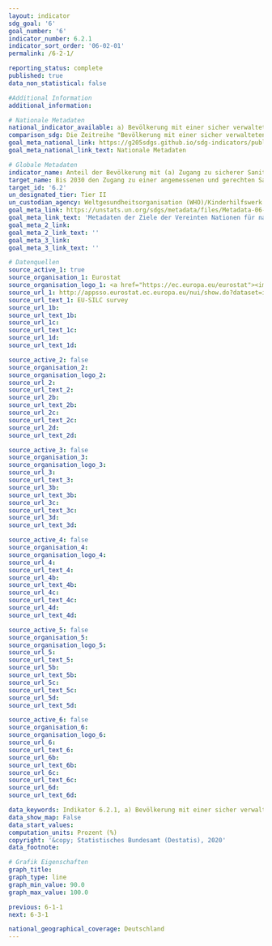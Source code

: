 ```yaml
---
layout: indicator
sdg_goal: '6'
goal_number: '6'
indicator_number: 6.2.1
indicator_sort_order: '06-02-01'
permalink: /6-2-1/

reporting_status: complete
published: true
data_non_statistical: false

#Additional Information
additional_information: 

# Nationale Metadaten
national_indicator_available: a) Bevölkerung mit einer sicher verwalteten Abwasserversorgung <br> b) Bevölkerung mit einer Badewanne oder Dusche
comparison_sdg: Die Zeitreihe "Bevölkerung mit einer sicher verwalteten Abwasserversorgung" entspricht den globalen Metadaten.  Die Zeitreihe "Bevölkerung mit einer Badewanne oder Dusche" misst nicht explizit, ob ein Handwaschbecken vorhanden ist.
goal_meta_national_link: https://g205sdgs.github.io/sdg-indicators/public/MetaDe/6.2.1.pdf
goal_meta_national_link_text: Nationale Metadaten

# Globale Metadaten
indicator_name: Anteil der Bevölkerung mit (a) Zugang zu sicherer Sanitärversorgung und (b) einem Handwaschbecken mit Seife und Wasser
target_name: Bis 2030 den Zugang zu einer angemessenen und gerechten Sanitärversorgung und Hygiene für alle erreichen und der Notdurftverrichtung im Freien ein Ende setzen, unter besonderer Beachtung der Bedürfnisse von Frauen und Mädchen und von Menschen in prekären Situationen
target_id: '6.2'
un_designated_tier: Tier II
un_custodian_agency: Weltgesundheitsorganisation (WHO)/Kinderhilfswerk der Vereinten Nationen (UNICEF)
goal_meta_link: https://unstats.un.org/sdgs/metadata/files/Metadata-06-02-01.pdf
goal_meta_link_text: 'Metadaten der Ziele der Vereinten Nationen für nachhaltige Entwicklung'
goal_meta_2_link: 
goal_meta_2_link_text: ''
goal_meta_3_link: 
goal_meta_3_link_text: ''

# Datenquellen
source_active_1: true
source_organisation_1: Eurostat
source_organisation_logo_1: <a href="https://ec.europa.eu/eurostat"><img src="https://g205sdgs.github.io/sdg-indicators/public/OrgImgDe/eurostat.png" alt="Logo eurostat" style="height:60px; width:148px"/></a>
source_url_1: http://appsso.eurostat.ec.europa.eu/nui/show.do?dataset=ilc_mdho05&lang=en
source_url_text_1: EU-SILC survey
source_url_1b: 
source_url_text_1b: 
source_url_1c: 
source_url_text_1c: 
source_url_1d: 
source_url_text_1d: 

source_active_2: false
source_organisation_2: 
source_organisation_logo_2: 
source_url_2: 
source_url_text_2: 
source_url_2b: 
source_url_text_2b: 
source_url_2c: 
source_url_text_2c: 
source_url_2d: 
source_url_text_2d: 

source_active_3: false
source_organisation_3: 
source_organisation_logo_3: 
source_url_3: 
source_url_text_3: 
source_url_3b: 
source_url_text_3b: 
source_url_3c: 
source_url_text_3c: 
source_url_3d: 
source_url_text_3d: 

source_active_4: false
source_organisation_4: 
source_organisation_logo_4: 
source_url_4: 
source_url_text_4: 
source_url_4b: 
source_url_text_4b: 
source_url_4c: 
source_url_text_4c: 
source_url_4d: 
source_url_text_4d: 

source_active_5: false
source_organisation_5: 
source_organisation_logo_5: 
source_url_5: 
source_url_text_5: 
source_url_5b: 
source_url_text_5b: 
source_url_5c: 
source_url_text_5c: 
source_url_5d: 
source_url_text_5d: 

source_active_6: false
source_organisation_6: 
source_organisation_logo_6: 
source_url_6: 
source_url_text_6: 
source_url_6b: 
source_url_text_6b: 
source_url_6c: 
source_url_text_6c: 
source_url_6d: 
source_url_text_6d: 

data_keywords: Indikator 6.2.1, a) Bevölkerung mit einer sicher verwalteten Abwasserversorgung, b) Bevölkerung mit einer Badewanne oder Dusche, Weltgesundheitsorganisation (WHO), Kinderhilfswerk der Vereinten Nationen (UNICEF)
data_show_map: False
data_start_values: 
computation_units: Prozent (%)
copyright: '&copy; Statistisches Bundesamt (Destatis), 2020'
data_footnote: 

# Grafik Eigenschaften
graph_title: 
graph_type: line
graph_min_value: 90.0
graph_max_value: 100.0

previous: 6-1-1
next: 6-3-1

national_geographical_coverage: Deutschland
---
```


